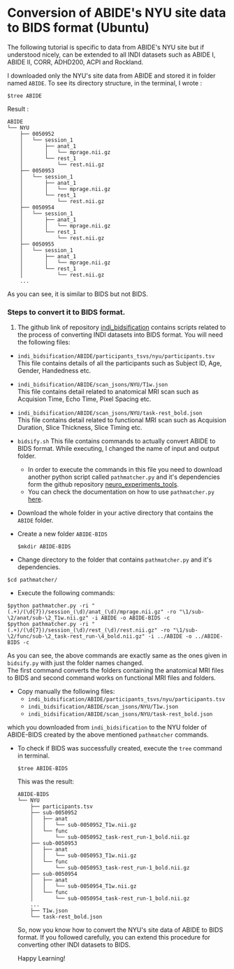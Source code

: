 # Conversion of ABIDE's NYU site data to BIDS format (Ubuntu)

The following tutorial is specific to data from ABIDE's NYU site but if understood nicely, can be extended to all INDI datasets such as ABIDE I, ABIDE II, CORR, ADHD200, ACPI and Rockland.


I downloaded only the NYU's site data from ABIDE and stored it in folder named `ABIDE`. To see its directory structure, in the terminal, I wrote :

```
$tree ABIDE
```
Result :

```
ABIDE
└── NYU
    ├── 0050952
    │   └── session_1
    │       ├── anat_1
    │       │   └── mprage.nii.gz
    │       └── rest_1
    │           └── rest.nii.gz
    ├── 0050953
    │   └── session_1
    │       ├── anat_1
    │       │   └── mprage.nii.gz
    │       └── rest_1
    │           └── rest.nii.gz
    ├── 0050954
    │   └── session_1
    │       ├── anat_1
    │       │   └── mprage.nii.gz
    │       └── rest_1
    │           └── rest.nii.gz
    ├── 0050955
    │   └── session_1
    │       ├── anat_1
    │       │   └── mprage.nii.gz
    │       └── rest_1
    │           └── rest.nii.gz
    ...
```
As you can see, it is similar to BIDS but not BIDS.

### Steps to convert it to BIDS format.

1. The github link of repository [indi_bidsification](https://github.com/FCP-INDI/indi_bidsification) contains scripts related to the process of converting INDI datasets into BIDS format. You will need the following files:
  - `indi_bidsification/ABIDE/participants_tsvs/nyu/participants.tsv`  
  This file contains details of all the participants such as Subject ID, Age, Gender, Handedness etc.
  - `indi_bidsification/ABIDE/scan_jsons/NYU/T1w.json`  
  This file contains detail related to anatomical MRI scan such as Acquision Time, Echo Time, Pixel Spacing etc.
  - `indi_bidsification/ABIDE/scan_jsons/NYU/task-rest_bold.json`  
  This file contains detail related to functional MRI scan such as Acquision Duration, Slice Thickness, Slice Timing etc.
  - `bidsify.sh`
  This file contains commands to actually convert ABIDE to BIDS format. While executing, I changed the name of input and output folder.  
    - In order to execute the commands in this file you need to download another python script called `pathmatcher.py` and it's dependencies form the github repository [neuro_experiments_tools](https://github.com/lrq3000/neuro_experiments_tools/tree/master/pathmatcher).
    - You can check the documentation on how to use `pathmatcher.py` [here](https://github.com/lrq3000/neuro_experiments_tools#regular-expression-path-matcher).  
- Download the whole folder in your active directory that contains the `ABIDE` folder.

- Create a new folder `ABIDE-BIDS`  

  ```
  $mkdir ABIDE-BIDS
  ```
- Change directory to the folder that contains `pathmatcher.py` and it's dependencies.
```
$cd pathmatcher/
```
- Execute the following commands:
```
$python pathmatcher.py -ri "(.+)/(\d{7})/session_(\d)/anat_(\d)/mprage.nii.gz" -ro "\1/sub-\2/anat/sub-\2_T1w.nii.gz" -i ABIDE -o ABIDE-BIDS -c
$python pathmatcher.py -ri "(.+)/(\d{7})/session_(\d)/rest_(\d)/rest.nii.gz" -ro "\1/sub-\2/func/sub-\2_task-rest_run-\4_bold.nii.gz" -i ../ABIDE -o ../ABIDE-BIDS -c
```
As you can see, the above commands are exactly same as the ones given in `bidsify.py` with just the folder names changed.  
The first command converts the folders containing the anatomical MRI files to BIDS and second command works on functional MRI files and folders.   

- Copy manually the following files:
  - `indi_bidsification/ABIDE/participants_tsvs/nyu/participants.tsv`  
  - `indi_bidsification/ABIDE/scan_jsons/NYU/T1w.json`  
  - `indi_bidsification/ABIDE/scan_jsons/NYU/task-rest_bold.json`  

which you downloaded from `indi_bidsification` to the NYU folder of ABIDE-BIDS created by the above mentioned `pathmatcher` commands.

- To check if BIDS was successfully created, execute the `tree` command in terminal.
  ```
  $tree ABIDE-BIDS
  ```
  This was the result:

  ```
  ABIDE-BIDS
  └── NYU
      ├── participants.tsv
      ├── sub-0050952
      │   ├── anat
      │   │   └── sub-0050952_T1w.nii.gz
      │   └── func
      │       └── sub-0050952_task-rest_run-1_bold.nii.gz
      ├── sub-0050953
      │   ├── anat
      │   │   └── sub-0050953_T1w.nii.gz
      │   └── func
      │       └── sub-0050953_task-rest_run-1_bold.nii.gz
      ├── sub-0050954
      │   ├── anat
      │   │   └── sub-0050954_T1w.nii.gz
      │   └── func
      │       └── sub-0050954_task-rest_run-1_bold.nii.gz
      ...
      ├── T1w.json
      └── task-rest_bold.json

  ```

  So, now you know how to convert the NYU's site data of ABIDE to BIDS format. If you followed carefully, you can extend this procedure for converting other INDI datasets to BIDS.

  Happy Learning!
